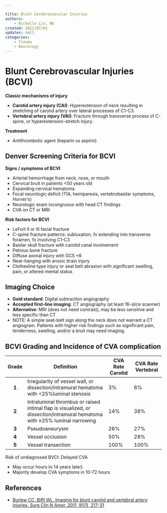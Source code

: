 ```yaml
---

title: Blunt Cerebrovascular Injuries
authors:
    - Michelle Lin, MD
created: 2011/07/01
updates: null
categories:
    - Trauma
    - Neurology
---
```


# Blunt Cerebrovascular Injuries (BCVI)

**Classic mechanisms of injury**

- **Carotid artery injury (CAI)**: Hyperextension of neck resulting in stretching of carotid artery over lateral processes of C1-C3.
- **Vertebral artery injury (VAI)**: Fracture through transverse process of C-spine, or hyperextension-stretch injury.

**Treatment**

- Antithrombotic agent (<span class="drug">heparin</span> vs <span class="drug">aspirin</span>)

## Denver Screening Criteria for BCVI 

**Signs / symptoms of BCVI**

- Arterial hemorrhage from neck, nose, or mouth
- Cervical bruit in patients &lt;50 years old
- Expanding cervical hematoma
- Focal neurologic deficit (TIA, hemiparesis, vertebrobasilar symptoms, Horner’s) 
- Neurologic exam incongruous with head CT findings
- CVA on CT or MRI 

**Risk factors for BCVI**

- LeFort II or III facial fracture
- C-spine fracture patterns: subluxation, fx extending into transverse foramen, fx involving C1-C3
- Basilar skull fracture with carotid canal involvement
- Petrous bone fracture
- Diffuse axonal injury with GCS &lt;6
- Near-hanging with anoxic brain injury
- Clothesline type injury or seat belt abrasion with significant swelling, pain, or altered mental status

## Imaging Choice

- **Gold standard**: Digital subtraction angiography
- **Accepted first-line imaging**: CT angiography (at least 16-slice scanner)
- **Alternative**: MRI (does not need contrast), may be less sensitive and less specific than CT
- NOTE: A simple seat-belt sign along the neck does not warrant a CT angiogram. Patients with higher risk findings such as significant pain, tenderness, swelling, and/or a bruit may need imaging.

## BCVI Grading and Incidence of CVA complication

| Grade | Definition                                                                                                                | CVA Rate Carotid | CVA Rate Vertebral |
| :---: | ------------------------------------------------------------------------------------------------------------------------- | ---------------- | ------------------ |
| **1** | Irregularity of vessel wall, or dissection/intramural hematoma with &lt;25%luminal stenosis                               | 3%               | 6%                 |
| **2** | Intraluminal thrombus or raised intimal flap is visualized, or dissection/intramural hematoma with ≥25% luminal narrowing | 14%              | 38%                |
| **3** | Pseudoaneurysm                                                                                                            | 26%              | 27%                |
| **4** | Vessel occlusion                                                                                                          | 50%              | 28%                |
| **5** | Vessel transection                                                                                                        | 100%             | 100%               |

Risk of undiagnosed BVCI: Delayed CVA

- May occur hours to 14 years later) 
- Majority develop CVA symptoms in 10-72 hours

## References

- [Burlew CC, Biffl WL. Imaging for blunt carotid and vertebral artery injuries. Surg Clin N Amer. 2011, 91(1), 217-31](https://www.ncbi.nlm.nih.gov/pubmed/?term=21184911)

